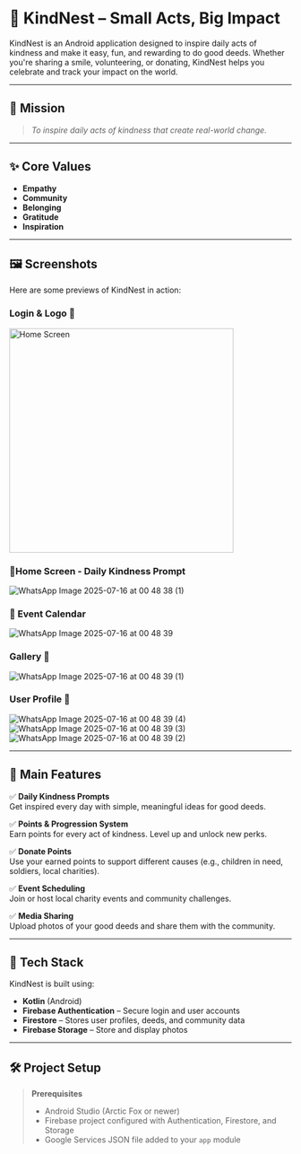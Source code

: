 # 🌱 KindNest – Small Acts, Big Impact

KindNest is an Android application designed to inspire daily acts of kindness and make it easy, fun, and rewarding to do good deeds. Whether you're sharing a smile, volunteering, or donating, KindNest helps you celebrate and track your impact on the world.

---

## 🎯 Mission

> *To inspire daily acts of kindness that create real-world change.*

---

## ✨ Core Values

- **Empathy**
- **Community**
- **Belonging**
- **Gratitude**
- **Inspiration**

---

## 🖼️ Screenshots

Here are some previews of KindNest in action:

### Login & Logo 📲
<img src="./WhatsApp Image 2025-07-16 at 00 48 38 (1).jpeg" alt="Home Screen" width="400"/>

### 🌟Home Screen - Daily Kindness Prompt
![WhatsApp Image 2025-07-16 at 00 48 38 (1)](https://github.com/user-attachments/assets/e3af1180-3409-4b8e-8ad2-b6b6f6d606c4)


### 📆 Event Calendar

![WhatsApp Image 2025-07-16 at 00 48 39](https://github.com/user-attachments/assets/9f8d9dd0-2f5e-4804-8d3a-59feb2b5c06b)

### Gallery 📸
![WhatsApp Image 2025-07-16 at 00 48 39 (1)](https://github.com/user-attachments/assets/9214563d-64d5-4f49-9354-63b6b6043aa0)


### User Profile 👤
![WhatsApp Image 2025-07-16 at 00 48 39 (4)](https://github.com/user-attachments/assets/bc02e3c1-b67a-4a02-b767-ea08c13f0a9c)
![WhatsApp Image 2025-07-16 at 00 48 39 (3)](https://github.com/user-attachments/assets/516addb4-3a58-4370-afab-32795e94a19f)
![WhatsApp Image 2025-07-16 at 00 48 39 (2)](https://github.com/user-attachments/assets/cd58c336-6997-4304-804c-b9b623de7095)


---

## 📱 Main Features

✅ **Daily Kindness Prompts**  
Get inspired every day with simple, meaningful ideas for good deeds.

✅ **Points & Progression System**  
Earn points for every act of kindness. Level up and unlock new perks.

✅ **Donate Points**  
Use your earned points to support different causes (e.g., children in need, soldiers, local charities).

✅ **Event Scheduling**  
Join or host local charity events and community challenges.

✅ **Media Sharing**  
Upload photos of your good deeds and share them with the community.

---

## 🔧 Tech Stack

KindNest is built using:

- **Kotlin** (Android)
- **Firebase Authentication** – Secure login and user accounts
- **Firestore** – Stores user profiles, deeds, and community data
- **Firebase Storage** – Store and display photos

---

## 🛠️ Project Setup

> **Prerequisites**
>
> - Android Studio (Arctic Fox or newer)
> - Firebase project configured with Authentication, Firestore, and Storage
> - Google Services JSON file added to your `app` module

